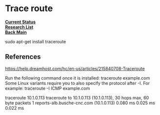 # Trace route

**[Current Status](../../../development/status/weekly/current_status.md)**\
**[Research List](../../../research/research_list.md)**\
**[Back Main](../../../README.md)**

sudo apt-get install traceroute

## References

<https://help.dreamhost.com/hc/en-us/articles/215840708-Traceroute>

Run the following command once it is installed:
traceroute example.com
Some Linux variants require you to also specify the protocol after -I. For example:
traceroute -I ICMP example.com

traceroute 10.1.0.113
traceroute to 10.1.0.113 (10.1.0.113), 30 hops max, 60 byte packets
 1  reports-alb.busche-cnc.com (10.1.0.113)  0.080 ms  0.025 ms  0.022 ms
